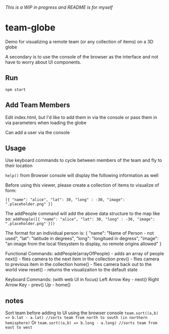 _This is a WIP in progress and README is for myself_

# team-globe
Demo for visualizing a remote team (or any collection of items) on a 3D globe

A secondary is to use the console of the browser as the interface and not have to worry about UI components.

## Run
`npm start`

## Add Team Members
Edit index.html, but I'd like to add them in via the console or pass them in via parameters when loading the globe

Can add a user via the console

## Usage
Use keyboard commands to cycle between members of the team and fly to their location

`help()` from Browser console will display the following information as well

Before using this viewer, please create a collection of items to visualize of form:

`[{ "name": "alice", "lat": 30, "long" : -30, "image": ".placeholder.png" }] `

The addPeople command will add the above data structure to the map like so:
`addPeople([{ "name": "alice", "lat": 30, "long" : -30, "image": ".placeholder.png" }])`

The format for an individual person is:
{
    "name": "Name of Person - not used",
    "lat": "latitude in degrees",
    "long": "longitued in degress",
    "image": "an image from the local filesystem to display, no remote origins allowed"
}

Functional Commands:
addPeople(arrayOfPeople) - adds an array of people
next() - flies camera to the next item in the collection
prev() - flies camera to previous item in the collection
home() - flies camera back out to the world view
reset() - returns the visualizaiton to the default state

Keyboard Commands: (with web UI in focus)
Left Arrow Key - next()
Right Arrow Key - prev()
Up - home()



## notes
Sort team before adding to UI using the browser console
`team.sort((a,b) => b.lat - a.lat) //sorts team from north to south (in northern hemisphere)`
Or
`team.sort((a,b) => b.long - a.long) //sorts team from east to west`

